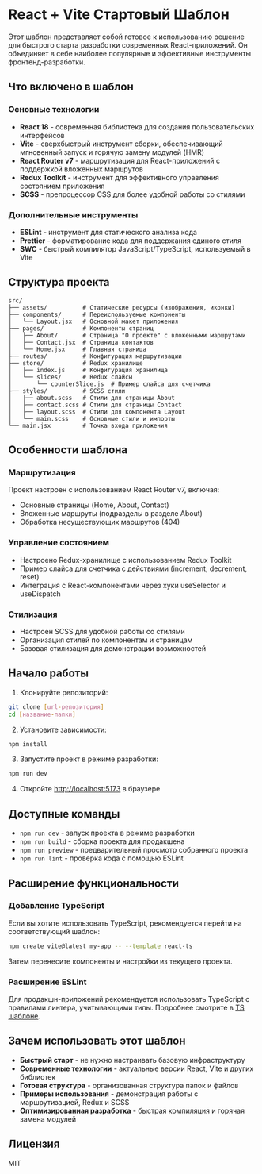 <!--
 * Copyright (c) 2025-07-11 Alexey Kagansky
 * https://github.com/ale4ko69
 -->

# React + Vite Стартовый Шаблон

Этот шаблон представляет собой готовое к использованию решение для быстрого старта разработки современных React-приложений. Он объединяет в себе наиболее популярные и эффективные инструменты фронтенд-разработки.

## Что включено в шаблон

### Основные технологии
- **React 18** - современная библиотека для создания пользовательских интерфейсов
- **Vite** - сверхбыстрый инструмент сборки, обеспечивающий мгновенный запуск и горячую замену модулей (HMR)
- **React Router v7** - маршрутизация для React-приложений с поддержкой вложенных маршрутов
- **Redux Toolkit** - инструмент для эффективного управления состоянием приложения
- **SCSS** - препроцессор CSS для более удобной работы со стилями

### Дополнительные инструменты
- **ESLint** - инструмент для статического анализа кода
- **Prettier** - форматирование кода для поддержания единого стиля
- **SWC** - быстрый компилятор JavaScript/TypeScript, используемый в Vite

## Структура проекта

```
src/
├── assets/          # Статические ресурсы (изображения, иконки)
├── components/      # Переиспользуемые компоненты
│   └── Layout.jsx   # Основной макет приложения
├── pages/           # Компоненты страниц
│   ├── About/       # Страница "О проекте" с вложенными маршрутами
│   ├── Contact.jsx  # Страница контактов
│   └── Home.jsx     # Главная страница
├── routes/          # Конфигурация маршрутизации
├── store/           # Redux хранилище
│   ├── index.js     # Конфигурация хранилища
│   └── slices/      # Redux слайсы
│       └── counterSlice.js  # Пример слайса для счетчика
├── styles/          # SCSS стили
│   ├── about.scss   # Стили для страницы About
│   ├── contact.scss # Стили для страницы Contact
│   ├── layout.scss  # Стили для компонента Layout
│   └── main.scss    # Основные стили и импорты
└── main.jsx         # Точка входа приложения
```

## Особенности шаблона

### Маршрутизация
Проект настроен с использованием React Router v7, включая:
- Основные страницы (Home, About, Contact)
- Вложенные маршруты (подразделы в разделе About)
- Обработка несуществующих маршрутов (404)

### Управление состоянием
- Настроено Redux-хранилище с использованием Redux Toolkit
- Пример слайса для счетчика с действиями (increment, decrement, reset)
- Интеграция с React-компонентами через хуки useSelector и useDispatch

### Стилизация
- Настроен SCSS для удобной работы со стилями
- Организация стилей по компонентам и страницам
- Базовая стилизация для демонстрации возможностей

## Начало работы

1. Клонируйте репозиторий:
```bash
git clone [url-репозитория]
cd [название-папки]
```

2. Установите зависимости:
```bash
npm install
```

3. Запустите проект в режиме разработки:
```bash
npm run dev
```

4. Откройте [http://localhost:5173](http://localhost:5173) в браузере

## Доступные команды

- `npm run dev` - запуск проекта в режиме разработки
- `npm run build` - сборка проекта для продакшена
- `npm run preview` - предварительный просмотр собранного проекта
- `npm run lint` - проверка кода с помощью ESLint

## Расширение функциональности

### Добавление TypeScript
Если вы хотите использовать TypeScript, рекомендуется перейти на соответствующий шаблон:
```bash
npm create vite@latest my-app -- --template react-ts
```

Затем перенесите компоненты и настройки из текущего проекта.

### Расширение ESLint
Для продакшн-приложений рекомендуется использовать TypeScript с правилами линтера, учитывающими типы. Подробнее смотрите в [TS шаблоне](https://github.com/vitejs/vite/tree/main/packages/create-vite/template-react-ts).

## Зачем использовать этот шаблон

- **Быстрый старт** - не нужно настраивать базовую инфраструктуру
- **Современные технологии** - актуальные версии React, Vite и других библиотек
- **Готовая структура** - организованная структура папок и файлов
- **Примеры использования** - демонстрация работы с маршрутизацией, Redux и SCSS
- **Оптимизированная разработка** - быстрая компиляция и горячая замена модулей

## Лицензия

MIT